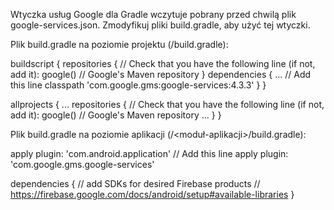 Wtyczka usług Google dla Gradle wczytuje pobrany przed chwilą plik google-services.json. Zmodyfikuj pliki build.gradle, aby użyć tej wtyczki.

Plik build.gradle na poziomie projektu (<projekt>/build.gradle):

buildscript {
  repositories {
    // Check that you have the following line (if not, add it):
    google()  // Google's Maven repository
  }
  dependencies {
    ...
    // Add this line
    classpath 'com.google.gms:google-services:4.3.3'
  }
}

allprojects {
  ...
  repositories {
    // Check that you have the following line (if not, add it):
    google()  // Google's Maven repository
    ...
  }
}

Plik build.gradle na poziomie aplikacji (<projekt>/<moduł-aplikacji>/build.gradle):

apply plugin: 'com.android.application'
// Add this line
apply plugin: 'com.google.gms.google-services'

dependencies {
  // add SDKs for desired Firebase products
  // https://firebase.google.com/docs/android/setup#available-libraries
}
